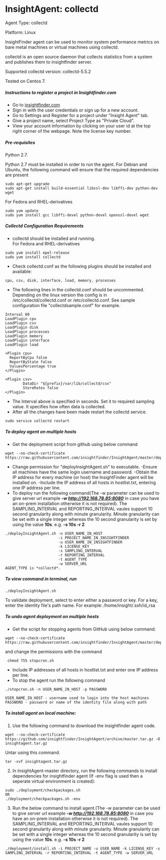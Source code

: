 # InsightAgent: collectd
Agent Type: collectd

Platform: Linux

InsightFinder agent can be used to monitor system performance metrics on bare metal machines or virtual machines using collectd.

collectd is an open source daemon that collects statistics from a system and publishes them to insightfinder server.

Supported collectd version: collectd-5.5.2

Tested on Centos 7.

##### Instructions to register a project in Insightfinder.com
- Go to [insightfinder.com](https://insightfinder.com/)
- Sign in with the user credentials or sign up for a new account.
- Go to Settings and Register for a project under "Insight Agent" tab.
- Give a project name, select Project Type as "Private Cloud".
- View your account information by clicking on your user id at the top right corner of the webpage. Note the license key number.

##### Pre-requisites
Python 2.7.

Python 2.7 must be installed in order to run the agent. For Debian and Ubuntu, the following command will ensure that the required dependencies are present
```
sudo apt-get upgrade
sudo apt-get install build-essential libssl-dev libffi-dev python-dev wget
```
For Fedora and RHEL-derivatives
```
sudo yum update
sudo yum install gcc libffi-devel python-devel openssl-devel wget
```

##### Collectd Configuration Requirements

- collectd should be installed and running.  
For Fedora and RHEL-derivatives
```
sudo yum install epel-release
sudo yum install collectd
```

- Check collectd.conf as the following plugins should be installed and available:
```
cpu, csv, disk, interface, load, memory, processes
```
- The following lines in the collectd.conf should be uncommented. Depending on the linux version the config is in /etc/collectd/collectd.conf or /etc/collectd.conf. See sample configuration file "collectdsample.conf" for example.
```
Interval 60
LoadPlugin cpu
LoadPlugin csv
LoadPlugin disk
LoadPlugin processes
LoadPlugin memory
LoadPlugin interface
LoadPlugin load

<Plugin cpu>
  ReportByCpu false
  ReportByState false
  ValuesPercentage true
</Plugin>

<Plugin csv>
        DataDir "${prefix}/var/lib/collectd/csv"
        StoreRates false
</Plugin>
```
- The Interval above is specified in seconds. Set it to required sampling value. It specifies how often data is collected.
- After all the changes have been made restart the collectd service.
```
sudo service collectd restart
```
##### To deploy agent on multiple hosts

- Get the deployment script from github using below command
```
wget --no-check-certificate https://raw.githubusercontent.com/insightfinder/InsightAgent/master/deployment/deployInsightAgent.sh
```
- Change permission for "deployInsightAgent.sh" to executable.
-Ensure all machines have the same login username and password.
-Obtain the IP address for every machine (or host) the InsightFinder agent will be installed on.
-Include the IP address of all hosts in hostlist.txt, entering one IP address per line.
- To deploy run the following command(The -w parameter can be used to give server url example ***-w http://192.168.78.85:8080***  in case you have an on-prem installation otherwise it is not required). The SAMPLING_INTERVAL and REPORTING_INTERVAL vaules support 10 second granularity along with minute granularity. Minute granularity can be set with a single integer whereas the 10 second granularity is set by using the value **10s**. e.g. **-s 10s -r 2**
```
./deployInsightAgent.sh -n USER_NAME_IN_HOST
                        -i PROJECT_NAME_IN_INSIGHTFINDER
                        -u USER_NAME_IN_INSIGHTFINDER
                        -k LICENSE_KEY
                        -s SAMPLING_INTERVAL
                        -r REPORTING_INTERVAL
                        -t AGENT_TYPE
                        -w SERVER_URL
AGENT_TYPE is *collectd*.
```
##### To view command in terminal, run
```
./deployInsightAgent.sh
```
To validate deployment, select to enter either a password or key. For a key, enter the identity file's path name. For example: /home/insight/.ssh/id_rsa


##### To undo agent deployment on multiple hosts
- Get the script for stopping agents from GitHub using below command:
```
wget --no-check-certificate https://raw.githubusercontent.com/insightfinder/InsightAgent/master/deployment/stopcron.sh
```
and change the permissions with the command
```
 chmod 755 stopcron.sh
```
- Include IP addresses of all hosts in hostlist.txt and enter one IP address per line.
- To stop the agent run the following command
```
./stopcron.sh -n USER_NAME_IN_HOST -p PASSWORD

USER_NAME_IN_HOST - username used to login into the host machines
PASSWORD - password or name of the identity file along with path
```

##### To install agent on local machine:
1) Use the following command to download the insightfinder agent code.
```
wget --no-check-certificate https://github.com/insightfinder/InsightAgent/archive/master.tar.gz -O insightagent.tar.gz
```
Untar using this command.
```
tar -xvf insightagent.tar.gz
```

2) In InsightAgent-master directory, run the following commands to install dependencies for insightfinder agent (If -env flag is used then a seperate virtual environment is created):
```
sudo ./deployment/checkpackages.sh  
OR
./deployment/checkpackages.sh -env
```

3) Run the below command to install agent.(The -w parameter can be used to give server url example ***-w http://192.168.78.85:8080***  in case you have an on-prem installation otherwise it is not required). The SAMPLING_INTERVAL and REPORTING_INTERVAL vaules support 10 second granularity along with minute granularity. Minute granularity can be set with a single integer whereas the 10 second granularity is set by using the value **10s**. e.g. **-s 10s -r 2**
```
./deployment/install.sh -i PROJECT_NAME -u USER_NAME -k LICENSE_KEY -s SAMPLING_INTERVAL -r REPORTING_INTERVAL -t AGENT_TYPE -w SERVER_URL
```
